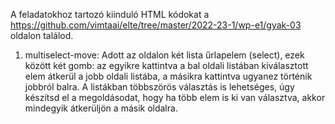 A feladatokhoz tartozó kiinduló HTML kódokat a https://github.com/vimtaai/elte/tree/master/2022-23-1/wp-e1/gyak-03 oldalon találod.

1. multiselect-move: Adott az oldalon két lista űrlapelem (select), ezek között két gomb: az egyikre kattintva a bal oldali listában kiválasztott elem átkerül a jobb oldali listába, a másikra kattintva ugyanez történik jobbról balra. A listákban többszörös választás is lehetséges, úgy készítsd el a megoldásodat, hogy ha több elem is ki van választva, akkor mindegyik átkerüljön a másik oldalra.
